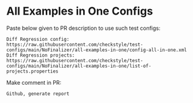 # All Examples in One Configs
Paste below given to PR description to use such test configs:
```
Diff Regression config: https://raw.githubusercontent.com/checkstyle/test-configs/main/NoFinalizer/all-examples-in-one/config-all-in-one.xml
Diff Regression projects: https://raw.githubusercontent.com/checkstyle/test-configs/main/NoFinalizer/all-examples-in-one/list-of-projects.properties
```
Make comment in PR:
```
Github, generate report
```
